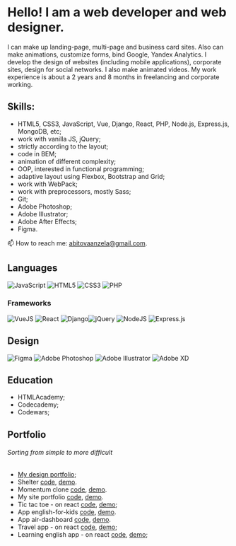 # Hello! I am a web developer and web designer.

I can make up landing-page, multi-page and business card sites. Also can make animations, customize forms, bind Google, Yandex Analytics. I develop the design of websites (including mobile applications), corporate sites, design for social networks. I also make animated videos.
My work experience is about a 2 years and 8 months in freelancing and  corporate working.

## Skills: 
- HTML5, CSS3, JavaScript, Vue, Django, React, PHP, Node.js, Express.js, MongoDB, etc;
- work with vanilla JS, jQuery;
- strictly according to the layout;
- code in BEM;
- animation of different complexity;
- OOP, interested in functional programming;
- adaptive layout using Flexbox, Bootstrap and Grid;
- work with WebPack;
- work with preprocessors, mostly Sass;
- Git;
- Adobe Photoshop;
- Adobe Illustrator;
- Adobe After Effects;
- Figma.

📫 How to reach me: abitovaanzela@gmail.com.

## Languages 
<img alt="JavaScript" src="https://img.shields.io/badge/javascript%20-%23323330.svg?&style=for-the-badge&logo=javascript&logoColor=%23F7DF1E"/>  <img alt="HTML5" src="https://img.shields.io/badge/html5%20-%23E34F26.svg?&style=for-the-badge&logo=html5&logoColor=white"/> <img alt="CSS3" src="https://img.shields.io/badge/css3%20-%231572B6.svg?&style=for-the-badge&logo=css3&logoColor=white"/> <img alt="PHP" src="https://img.shields.io/badge/php-%23777BB4.svg?&style=for-the-badge&logo=php&logoColor=white"/>

### Frameworks
<img alt="VueJS" src="https://img.shields.io/badge/Vue.js-35495E?style=for-the-badge&logo=vue.js&logoColor=4FC08D"/> <img alt="React" src="https://img.shields.io/badge/react%20-%2320232a.svg?&style=for-the-badge&logo=react&logoColor=%2361DAFB"/> <img alt="Django" src="https://img.shields.io/badge/Django-092E20?style=for-the-badge&logo=django&logoColor=whiteFB"/><img alt="jQuery" src="https://img.shields.io/badge/jquery%20-%230769AD.svg?&style=for-the-badge&logo=jquery&logoColor=white"/>
<img alt="NodeJS" src="https://img.shields.io/badge/node.js%20-%2343853D.svg?&style=for-the-badge&logo=node.js&logoColor=white"/> <img alt="Express.js" src="https://img.shields.io/badge/express.js%20-%23404d59.svg?&style=for-the-badge"/> 

## Design 
<img alt="Figma" src="https://img.shields.io/badge/figma%20-%23F24E1E.svg?&style=for-the-badge&logo=figma&logoColor=white"/> <img alt="Adobe Photoshop" src="https://img.shields.io/badge/adobe%20photoshop%20-%2331A8FF.svg?&style=for-the-badge&logo=adobe%20photoshop&logoColor=white"/> <img alt="Adobe Illustrator" src="https://img.shields.io/badge/adobe%20illustrator%20-%23FF9A00.svg?&style=for-the-badge&logo=adobe%20illustrator&logoColor=white"/> <img alt="Adobe XD" src="https://img.shields.io/badge/adobe%20xd%20-%23FF26BE.svg?&style=for-the-badge&logo=adobe%20xd&logoColor=white"/>

## Education 
- HTMLAcademy;
- Codecademy;
- Codewars;

## Portfolio
###### Sorting from simple to more difficult
- [My design portfolio](https://www.behance.net/abitovaanz3261);
- Shelter [code](https://github.com/anzhelaAbitova/shelter), [demo](https://anzhelaabitova.github.io/shelter/).
- Momentum clone [code](https://github.com/anzhelaAbitova/momentum), [demo](https://anzhelaabitova.github.io/momentum/).
- My site portfolio [code](https://github.com/anzhelaAbitova/portfolio), [demo](https://anzhelaabitova.github.io/portfolio/).
- Tic tac toe - on react [code](https://github.com/anzhelaAbitova/react-game), [demo](https://anzhelaabitova-react-game.netlify.app/);
- App english-for-kids [code](https://github.com/anzhelaAbitova/english-for-kids), [demo](https://anzhelaabitova.github.io/portfolio/).
- App air-dashboard [code](https://github.com/anzhelaAbitova/air-dashboard), [demo](https://anzhelaabitova.github.io/air-dashboard/).
- Travel app - on react [code](https://github.com/Mobidikt/travel-app), [demo](https://rs-travel-app.netlify.app);
- Learning english app - on react [code](https://github.com/Mobidikt/rslang), [demo](https://happy-johnson-cd47ab.netlify.app/welcome);
